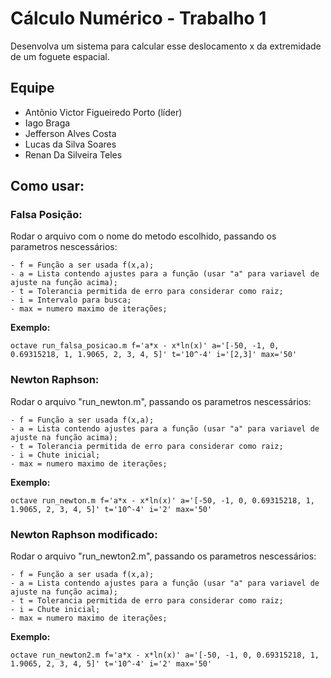 # Cálculo Numérico - Trabalho 1

Desenvolva um sistema para calcular esse deslocamento x da extremidade de um foguete espacial.

## Equipe

- Antônio Victor Figueiredo Porto (líder)
- Iago Braga
- Jefferson Alves Costa
- Lucas da Silva Soares
- Renan Da Silveira Teles

## Como usar:

### Falsa Posição:

Rodar o arquivo com o nome do metodo escolhido, passando os parametros nescessários:

    - f = Função a ser usada f(x,a);
    - a = Lista contendo ajustes para a função (usar "a" para variavel de ajuste na função acima);
    - t = Tolerancia permitida de erro para considerar como raiz;
    - i = Intervalo para busca;
    - max = numero maximo de iterações;

**Exemplo:**

    octave run_falsa_posicao.m f='a*x - x*ln(x)' a='[-50, -1, 0, 0.69315218, 1, 1.9065, 2, 3, 4, 5]' t='10^-4' i='[2,3]' max='50'

### Newton Raphson:

Rodar o arquivo "run_newton.m", passando os parametros nescessários:

    - f = Função a ser usada f(x,a);
    - a = Lista contendo ajustes para a função (usar "a" para variavel de ajuste na função acima);
    - t = Tolerancia permitida de erro para considerar como raiz;
    - i = Chute inicial;
    - max = numero maximo de iterações;

**Exemplo:**

    octave run_newton.m f='a*x - x*ln(x)' a='[-50, -1, 0, 0.69315218, 1, 1.9065, 2, 3, 4, 5]' t='10^-4' i='2' max='50'

### Newton Raphson modificado:

Rodar o arquivo "run_newton2.m", passando os parametros nescessários:

    - f = Função a ser usada f(x,a);
    - a = Lista contendo ajustes para a função (usar "a" para variavel de ajuste na função acima);
    - t = Tolerancia permitida de erro para considerar como raiz;
    - i = Chute inicial;
    - max = numero maximo de iterações;

**Exemplo:**

    octave run_newton2.m f='a*x - x*ln(x)' a='[-50, -1, 0, 0.69315218, 1, 1.9065, 2, 3, 4, 5]' t='10^-4' i='2' max='50'